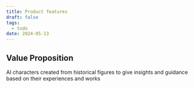 ```yaml
---
title: Product features
draft: false
tags:
  - todo
date: 2024-05-13
---
```

 
## Value Proposition
AI characters created from historical figures to give insights and guidance based on their experiences and works